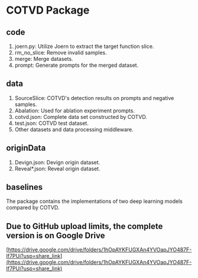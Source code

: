 # COTVD Package

## code

1. joern.py: Utilize Joern to extract the target function slice.
2. rm_no_slice: Remove invalid samples.
3. merge: Merge datasets.
4. prompt: Generate prompts for the merged dataset.

## data

1. SourceSlice: COTVD's detection results on prompts and negative samples.
2. Abalation: Used for ablation experiment prompts.
3. cotvd.json: Complete data set constructed by COTVD.
4. test.json: COTVD test dataset.
5. Other datasets and data processing middleware.

## originData

1. Devign.json: Devign origin dataset.
2. Reveal\*.json: Reveal origin dataset.

## baselines

The package contains the implementations of two deep learning models compared by COTVD.

## Due to GitHub upload limits, the complete version is on Google Drive
[https://drive.google.com/drive/folders/1hOpAYKFUGXAn4YVOapJYO487F-If7PUi?usp=share_link](https://drive.google.com/drive/folders/1hOpAYKFUGXAn4YVOapJYO487F-If7PUi?usp=share_link)
